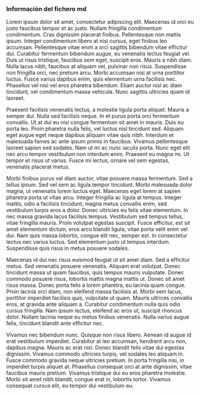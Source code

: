 ### Información del fichero md
Lorem ipsum dolor sit amet, consectetur adipiscing elit. Maecenas id orci eu justo faucibus tempor et ac justo. Nullam fringilla condimentum condimentum. Cras dignissim placerat finibus. Pellentesque non mattis ipsum. Integer condimentum libero at nisi cursus, eget finibus leo accumsan. Pellentesque vitae enim a orci sagittis bibendum vitae efficitur dui. Curabitur fermentum bibendum augue, eu venenatis lectus feugiat vel. Duis ut risus tristique, faucibus sem eget, suscipit eros. Mauris a nibh diam. Nulla lacus nibh, faucibus at aliquam vel, pulvinar non risus. Suspendisse non fringilla orci, nec pretium arcu. Morbi accumsan nisi at urna porttitor luctus. Fusce varius dapibus enim, quis elementum urna facilisis nec. Phasellus vel nisi vel eros pharetra bibendum. Etiam auctor nisl ac diam tincidunt, vel condimentum massa vehicula. Nunc sagittis ultricies quam id laoreet.

Praesent facilisis venenatis lectus, a molestie ligula porta aliquet. Mauris a semper dui. Nulla sed facilisis neque. In et purus porta orci fermentum convallis. Ut at dui eu nisi congue fermentum sit amet in mauris. Duis eu porta leo. Proin pharetra nulla felis, vel luctus nisl tincidunt sed. Aliquam eget augue eget neque dapibus aliquam vitae quis nibh. Interdum et malesuada fames ac ante ipsum primis in faucibus. Vivamus pellentesque laoreet sapien sed sodales. Nam ut mi ac nunc iaculis porta. Nunc eget elit nec arcu tempor vestibulum non interdum enim. Praesent eu magna mi. Ut tempor et risus ut varius. Fusce mi lectus, ornare vel sem egestas, venenatis placerat metus.

Morbi finibus purus vel diam auctor, vitae posuere massa fermentum. Sed a tellus ipsum. Sed vel sem ac ligula tempor tincidunt. Morbi malesuada dolor magna, ut venenatis lorem luctus eget. Maecenas eget lorem at sapien pharetra porta ut vitae arcu. Integer fringilla ac ligula at tempus. Integer mattis, odio a facilisis tincidunt, magna metus convallis enim, sed vestibulum turpis eros a dolor. Donec ultricies eu felis vitae elementum. In nec massa gravida lacus facilisis tempus. Vestibulum sed tempus tellus, vitae fringilla mauris. Proin volutpat egestas suscipit. Fusce efficitur, est sit amet elementum dictum, eros arcu blandit ligula, vitae porta velit enim vel dui. Nam quis massa lobortis, congue elit nec, semper est. In consectetur lectus nec varius luctus. Sed elementum justo ut tempus interdum. Suspendisse quis risus in metus posuere sodales.

Maecenas id dui nec risus euismod feugiat ut sit amet diam. Sed a efficitur metus. Sed venenatis posuere venenatis. Aliquam erat volutpat. Donec tincidunt massa ut quam faucibus, quis tempus mauris vulputate. Donec commodo posuere risus, lobortis mattis magna mattis ut. Donec sit amet risus massa. Donec porta felis a lorem pharetra, eu lacinia quam congue. Proin lacinia orci diam, non eleifend massa facilisis at. Morbi sem lacus, porttitor imperdiet facilisis quis, vulputate ut quam. Mauris ultrices convallis eros, at gravida ante aliquam a. Curabitur condimentum nulla quis odio cursus fringilla. Nam ipsum lectus, eleifend ac eros ut, suscipit rhoncus dolor. Nullam lacinia neque eu metus finibus venenatis. Nulla varius augue felis, tincidunt blandit ante efficitur nec.

Vivamus nec bibendum nunc. Quisque non risus libero. Aenean id augue id erat vestibulum imperdiet. Curabitur at leo accumsan, hendrerit arcu non, dapibus magna. Mauris ac erat nisl. Donec blandit felis vitae dui egestas dignissim. Vivamus commodo ultricies turpis, vel sodales leo aliquam in. Fusce commodo gravida neque ultricies pretium. In porta fringilla nisi, in imperdiet turpis aliquet at. Phasellus consequat orci at ante dignissim, vitae faucibus mauris pretium. Vivamus tristique dui eu eros pharetra molestie. Morbi sit amet nibh blandit, congue erat in, lobortis tortor. Vivamus consequat cursus elit, eu tempor dui vestibulum eu.
